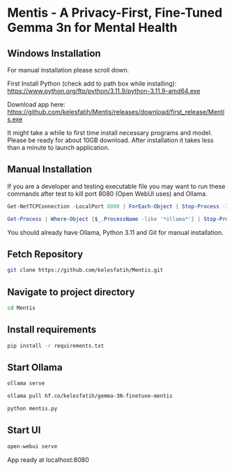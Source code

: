 # Mentis - A Privacy-First, Fine-Tuned Gemma 3n for Mental Health

## Windows Installation
For manual installation please scroll down.

First Install Python (check add to path box while installing):
https://www.python.org/ftp/python/3.11.9/python-3.11.9-amd64.exe

Download app here:
https://github.com/kelesfatih/Mentis/releases/download/first_release/Mentis.exe

It might take a while to first time install necessary programs and model. Please be ready for about 10GB download. After installation it takes less than a minute to launch application.

## Manual Installation

If you are a developer and testing executable file you may want to run these commands after test to kill port 8080 (Open WebUI uses) and Ollama.

```powershell
Get-NetTCPConnection -LocalPort 8080 | ForEach-Object { Stop-Process -Id $_.OwningProcess -Force }
```

```powershell
Get-Process | Where-Object {$_.ProcessName -like '*ollama*'} | Stop-Process
```

You should already have Ollama, Python 3.11 and Git for manual installation.

## Fetch Repository

```bash
git clone https://github.com/kelesfatih/Mentis.git
```

## Navigate to project directory

```bash
cd Mentis
```

## Install requirements

```bash
pip install -r requirements.txt
```

## Start Ollama

```bash
ollama serve
```

```bash
ollama pull hf.co/kelesfatih/gemma-3N-finetune-mentis
```

```bash
python mentis.py
```

## Start UI

```bash
open-webui serve
```

App ready at localhost:8080








